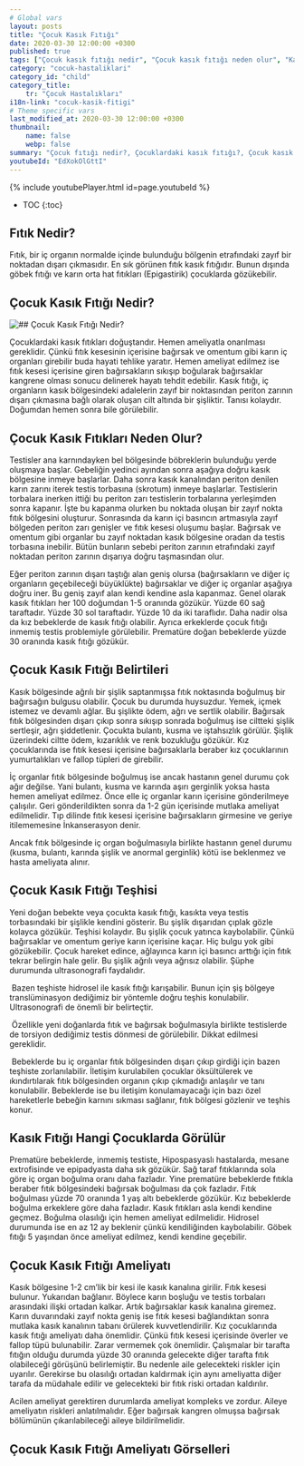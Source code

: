 ```yaml
---
# Global vars
layout: posts
title: "Çocuk Kasık Fıtığı"
date: 2020-03-30 12:00:00 +0300
published: true
tags: ["Çocuk kasık fıtığı nedir", "Çocuk kasık fıtığı neden olur", "Kasık fıtığı teşhisi", "Kasık fıtığı Nedeni", "Kasık fıtığı Ameliyatı",  "çocuk kasık fıtığı", "kasık fıtığı", "çocuk kasık fıtığı belirtisi", "çocuk kasık fıtığı teşhisi", "kasık fıtığı hangi çocukta", "çocuk kasık fıtığı ameliyatı",  "çocuk kasık fıtığı tedavi", "kasık fıtığı belirti" , "çocuk kasık fıtığı çözüm" , "kasık fıtığı tedavi" ]
category: "cocuk-hastaliklari"
category_id: "child"
category_title:
    tr: "Çocuk Hastalıkları"
i18n-link: "cocuk-kasik-fitigi"
# Theme specific vars
last_modified_at: 2020-03-30 12:00:00 +0300
thumbnail:
    name: false
    webp: false
summary: "Çocuk fıtığı nedir?, Çocuklardaki kasık fıtığı?, Çocuk kasık fıtıkları neden oluşur?, Kasık fıtığı teşhisi?, Kasık fıtığı Nedenleri? , Kasık fıtığı Ameliyatı?, Çocuk Kasık fıtıklarına ne zaman müdahele etmek gereklidir?"
youtubeId: "EdXokOlGttI"
---
```

{% include youtubePlayer.html id=page.youtubeId %}

* TOC
{:toc}

## Fıtık Nedir?

Fıtık, bir iç organın normalde içinde bulunduğu bölgenin etrafındaki zayıf bir noktadan dışarı çıkmasıdır. En sık görünen fıtık kasık fıtığıdır. Bunun dışında göbek fıtığı ve karın orta hat fıtıkları (Epigastirik) çocuklarda gözükebilir.

## Çocuk Kasık Fıtığı Nedir?

![## Çocuk Kasık Fıtığı Nedir?](/assets/img/1445714576-g-inguinal-hernia480792569.jpeg)

Çocuklardaki kasık fıtıkları doğuştandır. Hemen ameliyatla onarılması gereklidir. Çünkü fıtık kesesinin içerisine bağırsak ve omentum gibi karın iç organları girebilir buda hayati tehlike yaratır. Hemen ameliyat edilmez ise fıtık kesesi içerisine giren bağırsakların sıkışıp boğularak bağırsaklar kangrene olması sonucu delinerek hayatı tehdit edebilir. Kasık fıtığı, iç organların kasık bölgesindeki adalelerin zayıf bir noktasından periton zarının dışarı çıkmasına bağlı olarak oluşan cilt altında bir şişliktir. Tanısı kolaydır. Doğumdan hemen sonra bile görülebilir.

## Çocuk Kasık Fıtıkları Neden Olur?

Testisler ana karnındayken bel bölgesinde böbreklerin bulunduğu yerde oluşmaya başlar. Gebeliğin yedinci ayından sonra aşağıya doğru kasık bölgesine inmeye başlarlar. Daha sonra kasık kanalından periton denilen karın zarını iterek testis torbasına (skrotum) inmeye başlarlar. Testislerin torbalara inerken ittiği bu periton zarı testislerin torbalarına yerleşimden sonra kapanır. İşte bu kapanma olurken bu noktada oluşan bir zayıf nokta fıtık bölgesini oluşturur. Sonrasında da karın içi basıncın artmasıyla zayıf bölgeden periton zarı genişler ve fıtık kesesi oluşumu başlar. Bağırsak ve omentum gibi organlar bu zayıf noktadan kasık bölgesine oradan da testis torbasına inebilir. Bütün bunların sebebi periton zarının etrafındaki zayıf noktadan periton zarının dışarıya doğru taşmasından olur.

​Eğer periton zarının dışarı taştığı alan geniş olursa (bağırsakların ve diğer iç organların geçebileceği büyüklükte) bağırsaklar ve diğer iç organlar aşağıya doğru iner. Bu geniş zayıf alan kendi kendine asla kapanmaz. Genel olarak kasık fıtıkları her 100 doğumdan 1-5 oranında gözükür. Yüzde 60 sağ taraftadır. Yüzde 30 sol taraftadır. Yüzde 10 da iki taraflıdır. Daha nadir olsa da kız bebeklerde de kasık fıtığı olabilir. Ayrıca erkeklerde çocuk fıtığı inmemiş testis problemiyle görülebilir. Prematüre doğan bebeklerde yüzde 30 oranında kasık fıtığı gözükür.

## Çocuk Kasık Fıtığı Belirtileri

Kasık bölgesinde ağrılı bir şişlik saptanmışsa fıtık noktasında boğulmuş bir bağırsağın bulgusu olabilir. Çocuk bu durumda huysuzdur. Yemek, içmek istemez ve devamlı ağlar. Bu şişlikte ödem, ağrı ve sertlik olabilir. Bağırsak fıtık bölgesinden dışarı çıkıp sonra sıkışıp sonrada boğulmuş ise ciltteki şişlik sertleşir, ağrı şiddetlenir. Çocukta bulantı, kusma ve iştahsızlık görülür. Şişlik üzerindeki ciltte ödem, kızarıklık ve renk bozukluğu gözükür. Kız çocuklarında ise fıtık kesesi içerisine bağırsaklarla beraber kız çocuklarının yumurtalıkları ve fallop tüpleri de girebilir.

İç organlar fıtık bölgesinde boğulmuş ise ancak hastanın genel durumu çok ağır değilse. Yani bulantı, kusma ve karında aşırı gerginlik yoksa hasta hemen ameliyat edilmez. Önce elle iç organlar karın içerisine gönderilmeye çalışılır. Geri gönderildikten sonra da 1-2 gün içerisinde mutlaka ameliyat edilmelidir. Tıp dilinde fıtık kesesi içerisine bağırsakların girmesine ve geriye itilememesine İnkanserasyon denir.

​Ancak fıtık bölgesinde iç organ boğulmasıyla birlikte hastanın genel durumu (kusma, bulantı, karında şişlik ve anormal gerginlik) kötü ise beklenmez ve hasta ameliyata alınır.

## Çocuk Kasık Fıtığı Teşhisi

Yeni doğan bebekte veya çocukta kasık fıtığı, kasıkta veya testis torbasındaki bir şişlikle kendini gösterir. Bu şişlik dışarıdan çıplak gözle kolayca gözükür. Teşhisi kolaydır. Bu şişlik çocuk yatınca kaybolabilir. Çünkü bağırsaklar ve omentum geriye karın içerisine kaçar. Hiç bulgu yok gibi gözükebilir. Çocuk hareket edince, ağlayınca karın içi basıncı arttığı için fıtık tekrar belirgin hale gelir. Bu şişlik ağrılı veya ağrısız olabilir. Şüphe durumunda ultrasonografi faydalıdır.

​
Bazen teşhiste hidrosel ile kasık fıtığı karışabilir. Bunun için şiş bölgeye translüminasyon dediğimiz bir yöntemle doğru teşhis konulabilir. Ultrasonografi de önemli bir belirteçtir.

​
Özellikle yeni doğanlarda fıtık ve bağırsak boğulmasıyla birlikte testislerde de torsiyon dediğimiz testis dönmesi de görülebilir. Dikkat edilmesi gereklidir.

​
Bebeklerde bu iç organlar fıtık bölgesinden dışarı çıkıp girdiği için bazen teşhiste zorlanılabilir. İletişim kurulabilen çocuklar öksültülerek ve ıkındırtılarak fıtık bölgesinden organın çıkıp çıkmadığı anlaşılır ve tanı konulabilir. Bebeklerde ise bu iletişim konulamayacağı için bazı özel hareketlerle bebeğin karnını sıkması sağlanır, fıtık bölgesi gözlenir ve teşhis konur.

## Kasık Fıtığı Hangi Çocuklarda Görülür

Prematüre bebeklerde, inmemiş testiste, Hipospasyaslı hastalarda, mesane extrofisinde ve epipadyasta daha sık gözükür. Sağ taraf fıtıklarında sola göre iç organ boğulma oranı daha fazladır. Yine prematüre bebeklerde fıtıkla beraber fıtık bölgesindeki bağırsak boğulması da çok fazladır. Fıtık boğulması yüzde 70 oranında 1 yaş altı bebeklerde gözükür. Kız bebeklerde boğulma erkeklere göre daha fazladır. Kasık fıtıkları asla kendi kendine geçmez. Boğulma olasılığı için hemen ameliyat edilmelidir. Hidrosel durumunda ise en az 12 ay beklenir çünkü kendiliğinden kaybolabilir. Göbek fıtığı 5 yaşından önce ameliyat edilmez, kendi kendine geçebilir.

## Çocuk Kasık Fıtığı Ameliyatı

Kasık bölgesine 1-2 cm’lik bir kesi ile kasık kanalına girilir. Fıtık kesesi bulunur. Yukarıdan bağlanır. Böylece karın boşluğu ve testis torbaları arasındaki ilişki ortadan kalkar. Artık bağırsaklar kasık kanalına giremez. Karın duvarındaki zayıf nokta geniş ise fıtık kesesi bağlandıktan sonra mutlaka kasık kanalının tabanı örülerek kuvvetlendirilir. Kız çocuklarında kasık fıtığı ameliyatı daha önemlidir. Çünkü fıtık kesesi içerisinde överler ve fallop tüpü bulunabilir. Zarar vermemek çok önemlidir. Çalışmalar bir tarafta fıtığın olduğu durumda yüzde 30 oranında gelecekte diğer tarafta fıtık olabileceği görüşünü belirlemiştir. Bu nedenle aile gelecekteki riskler için uyarılır. Gerekirse bu olasılığı ortadan kaldırmak için aynı ameliyatta diğer tarafa da müdahale edilir ve gelecekteki bir fıtık riski ortadan kaldırılır.

​Acilen ameliyat gerektiren durumlarda ameliyat kompleks ve zordur. Aileye ameliyatın riskleri anlatılmalıdır. Eğer bağırsak kangren olmuşsa bağırsak bölümünün çıkarılabileceği aileye bildirilmelidir.

## Çocuk Kasık Fıtığı Ameliyatı Görselleri
